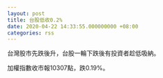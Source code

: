 ```yaml
---
layout: post
title: 台股低收0.2%
date: 2020-04-22 14:33:55.000000000 +08:00
categories: rss
---
```


台灣股市先跌後升，台股一輪下跌後有投資者趁低吸納。

加權指數收市報10307點，跌0.19%。
